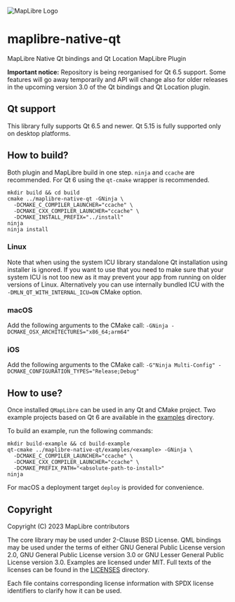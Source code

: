 ![MapLibre Logo](https://maplibre.org/img/maplibre-logo-big.svg)

# maplibre-native-qt

MapLibre Native Qt bindings and Qt Location MapLibre Plugin

**Important notice:** Repository is being reorganised for Qt 6.5 support.
Some features will go away temporarily and API will change also for older
releases in the upcoming version 3.0 of the Qt bindings and Qt Location plugin.

## Qt support

This library fully supports Qt 6.5 and newer.
Qt 5.15 is fully supported only on desktop platforms.

## How to build?

Both plugin and MapLibre build in one step. `ninja` and `ccache` are recommended.
For Qt 6 using the `qt-cmake` wrapper is recommended.

```shell
mkdir build && cd build
cmake ../maplibre-native-qt -GNinja \
  -DCMAKE_C_COMPILER_LAUNCHER="ccache" \
  -DCMAKE_CXX_COMPILER_LAUNCHER="ccache" \
  -DCMAKE_INSTALL_PREFIX="../install"
ninja
ninja install
```

### Linux

Note that when using the system ICU library standalone Qt installation using
installer is ignored. If you want to use that you need to make sure that your
system ICU is not too new as it may prevent your app from running on older
versions of Linux. Alternatively you can use internally bundled ICU with the
`-DMLN_QT_WITH_INTERNAL_ICU=ON` CMake option.

### macOS

Add the following arguments to the CMake call:
`-GNinja -DCMAKE_OSX_ARCHITECTURES="x86_64;arm64"`

### iOS

Add the following arguments to the CMake call:
`-G"Ninja Multi-Config" -DCMAKE_CONFIGURATION_TYPES="Release;Debug"`

## How to use?

Once installed `QMapLibre` can be used in any Qt and CMake project.
Two example projects based on Qt 6 are available in the
[examples](examples) directory.

To build an example, run the following commands:

```shell
mkdir build-example && cd build-example
qt-cmake ../maplibre-native-qt/examples/<example> -GNinja \
  -DCMAKE_C_COMPILER_LAUNCHER="ccache" \
  -DCMAKE_CXX_COMPILER_LAUNCHER="ccache" \
  -DCMAKE_PREFIX_PATH="<absolute-path-to-install>"
ninja
```

For macOS a deployment target `deploy` is provided for convenience.

## Copyright

Copyright (C) 2023 MapLibre contributors

The core library may be used under 2-Clause BSD License.
QML bindings may be used under the terms of either GNU General Public License version 2.0,
GNU General Public License version 3.0 or GNU Lesser General Public License version 3.0.
Examples are licensed under MIT.
Full texts of the licenses can be found in the [LICENSES](LICENSES) directory.

Each file contains corresponding license information with SPDX license identifiers
to clarify how it can be used.
